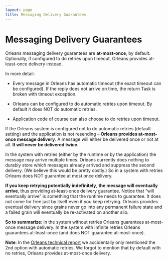 ```yaml
---
layout: page
title: Messaging Delivery Guarantees
---
```


# Messaging Delivery Guarantees

Orleans messaging delivery guarantees are **at-most-once**, by default.
Optionally, if configured to do retries upon timeout, Orleans provides at-least-once deliv­ery instead.

In more detail:

* Every message in Orleans has automatic timeout (the exact timeout can be configured). If the reply does not arrive on time, the return Task is broken with timeout exception.

* Orleans can be configured to do automatic retries upon timeout. By default it does NOT do automatic retries.

* Application code of course can also choose to do retries upon timeout.

If the Orleans system is configured not to do automatic retries (default setting) and the application is not resending – **Orleans provides at-most-once message delivery**. A message will either be delivered once or not at all. **It will never be delivered twice.**

In the system with retries (either by the runtime or by the application) the message may arrive multiple times. Orleans currently does nothing to durably store which messages already arrived and suppress the second delivery. (We believe this would be pretty costly.) So in a system with retries Orleans does NOT guarantee at most once delivery.

**If you keep retrying potentially indefinitely**, **the message will eventually arrive**, thus providing at-least-once delivery guarantee. Notice that “will eventually arrive” is something that the runtime needs to guarantee. It does not come for free just by itself even if you keep retrying. Orleans provides eventual delivery since grains never go into any permanent failure state and a failed grain will eventually be re-activated on another silo.

**So to summarize**: in the system without retries Orleans guarantees at-most-once message delivery. In the system with infinite retries Orleans guarantees at-least-once (and does NOT guarantee at-most-once).


**Note**:
In the [Orleans technical report](http://research.microsoft.com/pubs/210931/Orleans-MSR-TR-2014-41.pdf) we accidentally only mentioned the 2nd option with automatic retries. We forgot to mention that by default with no retries, Orleans provides at-most-once delivery.
